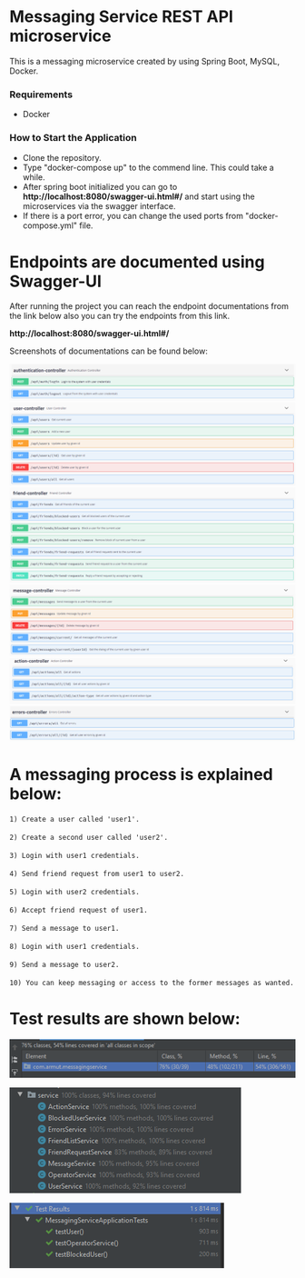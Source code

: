 # Messaging Service REST API microservice

This is a messaging microservice created by using Spring Boot, MySQL, Docker.

### Requirements
- Docker

### How to Start the Application

- Clone the repository. 
- Type "docker-compose up" to the commend line. This could take a while.
- After spring boot initialized you can go to **http://localhost:8080/swagger-ui.html#/** and start using the microservices via the swagger interface.
- If there is a port error, you can change the used ports from "docker-compose.yml" file.

# Endpoints are documented using Swagger-UI

After running the project you can reach the endpoint documentations from the link below also you can try the endpoints from this link.

**http://localhost:8080/swagger-ui.html#/**


Screenshots of documentations can be found below:

![alt text](https://github.com/mmoksas68/messaging-service/blob/master/screenshots/authentication-controller.PNG?raw=true)
<br>
![alt text](https://github.com/mmoksas68/messaging-service/blob/master/screenshots/user-controller.PNG?raw=true)
<br>
![alt text](https://github.com/mmoksas68/messaging-service/blob/master/screenshots/friend-controller.PNG?raw=true)
<br>
![alt text](https://github.com/mmoksas68/messaging-service/blob/master/screenshots/message-controller.PNG?raw=true)
<br>
![alt text](https://github.com/mmoksas68/messaging-service/blob/master/screenshots/action-controller.PNG?raw=true)
<br>
![alt text](https://github.com/mmoksas68/messaging-service/blob/master/screenshots/errors-controller.PNG?raw=true)
<br>

# A messaging process is explained below:
	
	1) Create a user called 'user1'.

	2) Create a second user called 'user2'.
	
	3) Login with user1 credentials.

	4) Send friend request from user1 to user2.

	5) Login with user2 credentials.

	6) Accept friend request of user1.

	7) Send a message to user1.

	8) Login with user1 credentials.

	9) Send a message to user2.

	10) You can keep messaging or access to the former messages as wanted.


# Test results are shown below:

![alt text](https://github.com/mmoksas68/messaging-service/blob/master/screenshots/general-coverage.PNG?raw=true)
<br>

![alt text](https://github.com/mmoksas68/messaging-service/blob/master/screenshots/services-coverage.PNG?raw=true)
<br>

![alt text](https://github.com/mmoksas68/messaging-service/blob/master/screenshots/test-results.PNG?raw=true)
<br>
